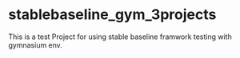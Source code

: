 # stablebaseline_gym_3projects
This is a test Project for using stable baseline framwork testing with gymnasium env. 

